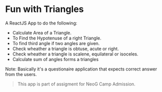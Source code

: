 # Fun with Triangles

A ReactJS App to do the following:

- Calculate Area of a Triangle.
- To Find the Hypotenuse of a right Triangle.
- To find third angle if two angles are given.
- Check wheather a triangle is obtuse, acute or right.
- Check wheather a triangle is scalene, equilateral or isoceles.
- Calculate sum of angles forms a triangles

Note: Basically it's a questionaire application that expects correct answer from the users.

> This app is part of assigment for NeoG Camp Admission.

